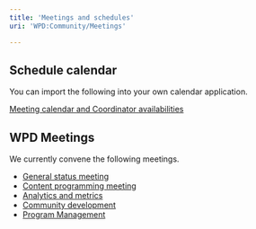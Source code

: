 ```yaml
---
title: 'Meetings and schedules'
uri: 'WPD:Community/Meetings'

---
```

## Schedule calendar

You can import the following into your own calendar application.

[Meeting calendar and Coordinator availabilities](https://www.google.com/calendar/embed?src=gqaik6l023aodhh4m24qapctpg%40group.calendar.google.com)

## WPD Meetings

We currently convene the following meetings.

-   [General status meeting](/WPD:Community/Meetings/General)
-   [Content programming meeting](/WPD:Community/Meetings/Content)
-   [Analytics and metrics](/WPD:Community/Meetings/Analytics)
-   [Community development](/WPD:Community/Meetings/Community_Development)
-   [Program Management](/WPD:Community/Meetings/Program_Management)

